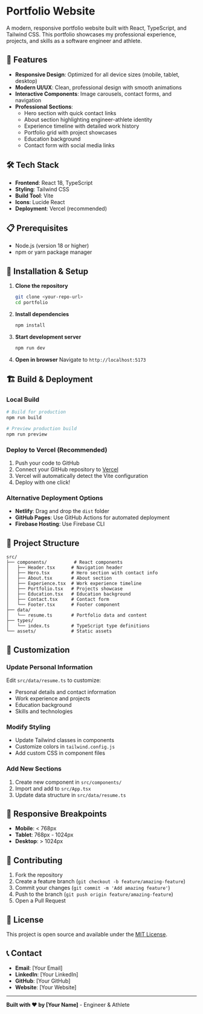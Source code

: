 # Portfolio Website

A modern, responsive portfolio website built with React, TypeScript, and Tailwind CSS. This portfolio showcases my professional experience, projects, and skills as a software engineer and athlete.

## 🚀 Features

- **Responsive Design**: Optimized for all device sizes (mobile, tablet, desktop)
- **Modern UI/UX**: Clean, professional design with smooth animations
- **Interactive Components**: Image carousels, contact forms, and navigation
- **Professional Sections**:
  - Hero section with quick contact links
  - About section highlighting engineer-athlete identity
  - Experience timeline with detailed work history
  - Portfolio grid with project showcases
  - Education background
  - Contact form with social media links

## 🛠️ Tech Stack

- **Frontend**: React 18, TypeScript
- **Styling**: Tailwind CSS
- **Build Tool**: Vite
- **Icons**: Lucide React
- **Deployment**: Vercel (recommended)

## 📋 Prerequisites

- Node.js (version 18 or higher)
- npm or yarn package manager

## 🔧 Installation & Setup

1. **Clone the repository**
   ```bash
   git clone <your-repo-url>
   cd portfolio
   ```

2. **Install dependencies**
   ```bash
   npm install
   ```

3. **Start development server**
   ```bash
   npm run dev
   ```

4. **Open in browser**
   Navigate to `http://localhost:5173`

## 🏗️ Build & Deployment

### Local Build
```bash
# Build for production
npm run build

# Preview production build
npm run preview
```

### Deploy to Vercel (Recommended)

1. Push your code to GitHub
2. Connect your GitHub repository to [Vercel](https://vercel.com)
3. Vercel will automatically detect the Vite configuration
4. Deploy with one click!

### Alternative Deployment Options

- **Netlify**: Drag and drop the `dist` folder
- **GitHub Pages**: Use GitHub Actions for automated deployment
- **Firebase Hosting**: Use Firebase CLI

## 📁 Project Structure

```
src/
├── components/          # React components
│   ├── Header.tsx      # Navigation header
│   ├── Hero.tsx        # Hero section with contact info
│   ├── About.tsx       # About section
│   ├── Experience.tsx  # Work experience timeline
│   ├── Portfolio.tsx   # Projects showcase
│   ├── Education.tsx   # Education background
│   ├── Contact.tsx     # Contact form
│   └── Footer.tsx      # Footer component
├── data/
│   └── resume.ts       # Portfolio data and content
├── types/
│   └── index.ts        # TypeScript type definitions
└── assets/             # Static assets
```

## 🎨 Customization

### Update Personal Information
Edit `src/data/resume.ts` to customize:
- Personal details and contact information
- Work experience and projects
- Education background
- Skills and technologies

### Modify Styling
- Update Tailwind classes in components
- Customize colors in `tailwind.config.js`
- Add custom CSS in component files

### Add New Sections
1. Create new component in `src/components/`
2. Import and add to `src/App.tsx`
3. Update data structure in `src/data/resume.ts`

## 📱 Responsive Breakpoints

- **Mobile**: < 768px
- **Tablet**: 768px - 1024px
- **Desktop**: > 1024px

## 🤝 Contributing

1. Fork the repository
2. Create a feature branch (`git checkout -b feature/amazing-feature`)
3. Commit your changes (`git commit -m 'Add amazing feature'`)
4. Push to the branch (`git push origin feature/amazing-feature`)
5. Open a Pull Request

## 📄 License

This project is open source and available under the [MIT License](LICENSE).

## 📞 Contact

- **Email**: [Your Email]
- **LinkedIn**: [Your LinkedIn]
- **GitHub**: [Your GitHub]
- **Website**: [Your Website]

---

**Built with ❤️ by [Your Name]** - Engineer & Athlete
